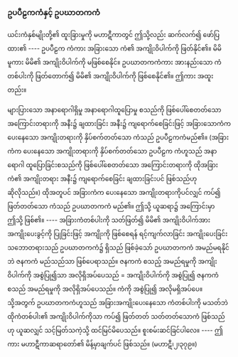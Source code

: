 ### ဥပပီဠကကံနှင့် ဥပဃာတကကံ
ယင်းကံနှစ်မျိုးတို့၏ ထူးခြားမှုကို မဟာဋီကာတွင် ဤသို့လည်း ဆက်လက်၍ ဖော်ပြထား၏ ---- ဥပပီဠက ကံကား အခြားသော ကံ၏ အကျိုးဝိပါက်ကို ဖြတ်နိုင်၏။ 
မိမိမူကား မိမိ၏ အကျိုးဝိပါက်ကို မဖြစ်စေနိုင်။ 
ဥပဃာတကကံကား အားနည်းသော ကံတစ်ပါးကို ဖြတ်တောက်၍ မိမိ၏ အကျိုးဝိပါက်ကို ဖြစ်စေနိုင်၏။ 
ဤကား အထူးတည်း။

များပြားသော အနာရောဂါရှိမှု အနာရောဂါထူပြောမှု စသည်ကို ဖြစ်ပေါ်စေတတ်သော အကြောင်းတရားကို အနီး၌ ချထားခြင်း အနီး၌ ကျရောက်စေခြင်းဖြင့် အခြားသောကံက ပေးနေသော အကျိုးတရားကို နှိပ်စက်တတ်သော ကံသည် ဥပပီဠကကံမည်၏။ 
(အခြားကံက ပေးနေသော အကျိုးတရားကို နှိပ်စက်တတ်သော ဥပပီဠက ကံဟူသည် အနာရောဂါ ထူပြောခြင်းစသည်ကို ဖြစ်ပေါ်စေတတ်သော အကြောင်းတရားကို ထိုအခြားကံ၏ အကျိုးတရား အနီး၌ ကျရောက်စေခြင်း ချထားခြင်းပင် ဖြစ်သည်ဟု ဆိုလိုသည်။) 
ထိုအတူပင် အခြားကံက ပေးနေသော အကျိုးတရားကိုပင်လျှင် ကပ်၍ ဖြတ်တတ်သော ကံသည် ဥပဃာတကကံ မည်၏။ 
ဤသို့ ယူဆရာ၌ အကြောင်းမှာ ဤသို့ ဖြစ်၏။ 
---- အခြားကံတစ်ပါးကို သတ်ဖြတ်၍ မိမိ၏ အကျိုးဝိပါက်အား အကျိုးပေးခွင့်ကို ပြုခြင်းဖြင့် အကျိုးကို ဖြစ်စေရန် ရင့်ကျက်လာခြင်း အကျိုးပေးခြင်း သဘောတရားသည် ဥပဃာတကကံ၌ ရှိသည် ဖြစ်ခဲ့သော် ဥပဃာတကကံ အမည်မရနိုင်ဘဲ ဇနကကံ မည်သည်သာ ဖြစ်ပေရာသည်။ ဇနကကံ စသည့် အမည်ရမှုကို အကျိုးဝိပါက်ကို အစွဲပြု၍သာ အလိုရှိအပ်ပေသည် = အကျိုးဝိပါက်ကို အစွဲပြု၍ ဇနကကံ စသည် အမည်ရမှုကို အလိုရှိအပ်ပေသည်။ 
ကံကို အစွဲပြု၍ အလိုမရှိအပ်ပေ။ 
သို့အတွက် ဥပဃာတကကံဟူသည် အခြားအကျိုးပေးနေသော ကံတစ်ပါးကို မသတ်ဘဲ ထိုကံတစ်ပါး၏ အကျိုးဝိပါက်ကိုသာ ကပ်၍ ဖြတ်တတ် သတ်တတ်သောကံ ဖြစ်သည်ဟု ယူဆလျှင် သင့်မြတ်သကဲ့သို့ ထင်မြင်မိပေသည်။ စူးစမ်းဆင်ခြင်ပါလေ။ ---- 
ဤကား မဟာဋီကာဆရာတော်၏ မိန့်မှာချက်ပင် ဖြစ်သည်။ (မဟာဋီ၊၂၊၃၇၉။)
